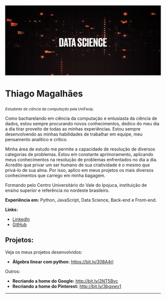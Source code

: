 <p align="center">
  <img src="banner.png" height="225" width="838">
</p>

# Thiago Magalhães
<sub>*Estudante de ciência da computação* pela UniFavip.</sub>

Como bacharelando em ciência da computação e entusiasta da ciência de dados, estou sempre procurando novos conhecimentos, dedico do meu dia a dia tirar proveito de todas as minhas experiências. Estou sempre desenvolvendo as minhas habilidades de trabalhar em equipe, meu pensamento analítico e critico.

Minha área de estudo me permite a capacidade de resolução de diversos categorias de problemas. Estou em constante aprimoramento, aplicando meus conhecimentos na resolução de problemas enfrentados no dia a dia. Acredito que privar um ser humano de sua criatividade é o mesmo que privá-lo de sua alma. Por isso, aplico em meus projetos os mais diversos conhecimentos que carrego em minha bagagem.

Formando pelo Centro Universitário do Vale do Ipojuca, instituição de ensino superior e referência no nordeste brasileiro.

**Experiência em:** Python, JavaScript, Data Science, Back-end e Front-end.

**Links:**
* [LinkedIn](https://www.linkedin.com/in/thiagopmagalhaes/)
* [GitHub](https://github.com/thiagopereiramagalhaes)

## Projetos:
Veja os meus projetos desenvolvidos:

* **Álgebra linear com python:** https://bit.ly/308A4rl

Outros:

* **Recriando a home do Google:** http://bit.ly/2NT5Bvc
* **Recriando a home do Pinterest:** http://bit.ly/3bgxwy1

---
